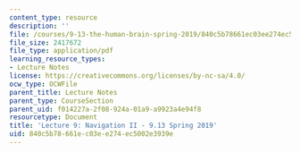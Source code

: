 ```yaml
---
content_type: resource
description: ''
file: /courses/9-13-the-human-brain-spring-2019/840c5b78661ec03ee274ec5002e3939e_MIT9_13S19_L09.pdf
file_size: 2417672
file_type: application/pdf
learning_resource_types:
- Lecture Notes
license: https://creativecommons.org/licenses/by-nc-sa/4.0/
ocw_type: OCWFile
parent_title: Lecture Notes
parent_type: CourseSection
parent_uid: f014227a-2f08-924a-01a9-a9923a4e94f8
resourcetype: Document
title: 'Lecture 9: Navigation II - 9.13 Spring 2019'
uid: 840c5b78-661e-c03e-e274-ec5002e3939e
---
```

